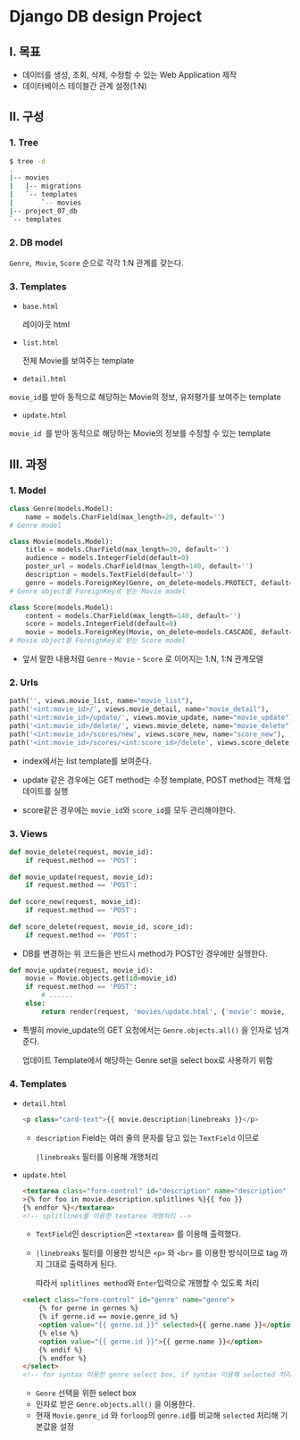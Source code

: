 # Django DB design Project

## I. 목표

* 데이터를 생성, 조회, 삭제, 수정할 수 있는 Web Application 제작
* 데이터베이스 테이블간 관계 설정(1:N)



## II. 구성

### 1. Tree

```bash
$ tree -d
.
|-- movies
|   |-- migrations
|   `-- templates
|       `-- movies
|-- project_07_db
`-- templates
```



### 2. DB model

`Genre`,` Movie`, `Score` 순으로 각각 1:N 관계를 갖는다.



### 3. Templates

* `base.html`  

  레이아웃 html

* `list.html`

  전체 Movie를 보여주는 template

*  `detail.html` 

  `movie_id`를 받아 동적으로 해당하는 Movie의 정보, 유저평가를 보여주는 template

*  `update.html`

  `movie_id `를 받아 동적으로 해당하는 Movie의 정보를 수정할 수 있는 template



## III. 과정

### 1. Model

```python
class Genre(models.Model):
    name = models.CharField(max_length=20, default='')
# Genre model

class Movie(models.Model):
    title = models.CharField(max_length=30, default='')
    audience = models.IntegerField(default=0)
    poster_url = models.CharField(max_length=140, default='')
    description = models.TextField(default='')
    genre = models.ForeignKey(Genre, on_delete=models.PROTECT, default=None)
# Genre object를 ForeignKey로 받는 Movie model

class Score(models.Model):
    content = models.CharField(max_length=140, default='')
    score = models.IntegerField(default=0)
    movie = models.ForeignKey(Movie, on_delete=models.CASCADE, default=None)
# Movie object를 ForeignKey로 받는 Score model
```

* 앞서 말한 내용처럼 `Genre` - `Movie` - `Score` 로 이어지는 1:N, 1:N 관계모델



### 2. Urls

```python
path('', views.movie_list, name="movie_list"),
path('<int:movie_id>/', views.movie_detail, name="movie_detail"),
path('<int:movie_id>/update/', views.movie_update, name="movie_update"),
path('<int:movie_id>/delete/', views.movie_delete, name="movie_delete"),
path('<int:movie_id>/scores/new', views.score_new, name="score_new"),
path('<int:movie_id>/scores/<int:score_id>/delete', views.score_delete, name="score_delete"),
```

* index에서는 list template를 보여준다.

* update 같은 경우에는 GET method는 수정 template, POST method는 객체 업데이트를 실행
* score같은 경우에는 `movie_id`와 `score_id`를 모두 관리해야한다.



### 3. Views

```python
def movie_delete(request, movie_id):
    if request.method == 'POST':
        
def movie_update(request, movie_id):
    if request.method == 'POST':
        
def score_new(request, movie_id):
    if request.method == 'POST':
        
def score_delete(request, movie_id, score_id):
    if request.method == 'POST':
```

* DB를 변경하는 위 코드들은 반드시 method가 POST인 경우에만 실행한다.

  

```python
def movie_update(request, movie_id):
    movie = Movie.objects.get(id=movie_id)
    if request.method == 'POST':
		# ......
    else:
        return render(request, 'movies/update.html', {'movie': movie, 'genres': Genre.objects.all()})
```

* 특별히 movie_update의 GET 요청에서는 `Genre.objects.all()` 을 인자로 넘겨준다.

  업데이트 Template에서 해당하는 Genre set을 select box로 사용하기 위함



### 4. Templates

* `detail.html`

    ```python
    <p class="card-text">{{ movie.description|linebreaks }}</p>
    ```

    * `description` Field는 여러 줄의 문자를 담고 있는 `TextField` 이므로

      `|linebreaks` 필터를 이용해 개행처리



* `update.html`

    ```html
    <textarea class="form-control" id="description" name="description" rows="3"
    >{% for foo in movie.description.splitlines %}{{ foo }}
    {% endfor %}</textarea>
    <!-- splitlines를 이용한 textarea 개행처리 -->
    ```

    * `TextField`인  `description`은 `<textarea>` 를 이용해 출력했다.

    * `|linebreaks` 필터를 이용한 방식은 `<p>` 와 `<br>` 를 이용한 방식이므로 tag 까지 그대로 출력하게 된다. 

      따라서 `splitlines method`와 `Enter`입력으로 개행할 수 있도록 처리

    

    ```html
    <select class="form-control" id="genre" name="genre">
        {% for gerne in gernes %}
        {% if gerne.id == movie.genre_id %}
        <option value="{{ gerne.id }}" selected>{{ gerne.name }}</option>
        {% else %}
        <option value="{{ gerne.id }}">{{ gerne.name }}</option>
        {% endif %}
        {% endfor %}
    </select>
    <!-- for syntax 이용한 genre select box, if syntax 이용해 selected 처리 -->
    ```

    * `Genre` 선택을 위한 select box
    * 인자로 받은 `Genre.objects.all()` 을 이용한다.
    * 현재 `Movie.genre_id` 와 `forloop`의 `genre.id`를 비교해 `selected` 처리해 기본값을 설정


